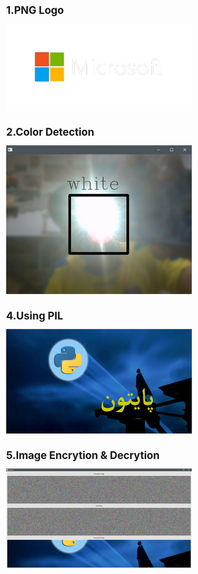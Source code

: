 # 1.PNG Logo
![shot](Outputs\png_logo.png)
# 2.Color Detection
![shot](Outputs\detector.JPG)

# 4.Using PIL
![shot](Outputs\Persian_text.jpg)

# 5.Image Encrytion & Decrytion 
![shot](Outputs\Qapp.JPG)
